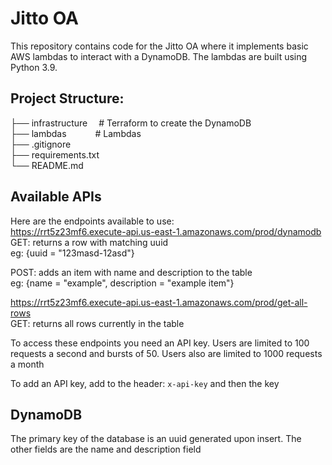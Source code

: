 # Jitto OA
This repository contains code for the Jitto OA where it implements basic AWS lambdas to interact with 
a DynamoDB. The lambdas are built using Python 3.9. 

## Project Structure:
├── infrastructure &emsp;# Terraform to create the DynamoDB <br>
├── lambdas &emsp;&emsp;&emsp;# Lambdas <br>
├── .gitignore <br>
├── requirements.txt <br>
└── README.md

## Available APIs
Here are the endpoints available to use: <br>
https://rrt5z23mf6.execute-api.us-east-1.amazonaws.com/prod/dynamodb <br>
GET: returns a row with matching uuid <br>
eg: {uuid = "123masd-12asd"}

POST: adds an item with name and description to the table <br>
eg: {name = "example", description = "example item"}

https://rrt5z23mf6.execute-api.us-east-1.amazonaws.com/prod/get-all-rows <br>
GET: returns all rows currently in the table

To access these endpoints you need an API key. Users are limited to 100 requests a second and bursts of 50.
Users also are limited to 1000 requests a month

To add an API key, add to the header: `x-api-key` and then the key

## DynamoDB 
The primary key of the database is an uuid generated upon insert. The other fields are the name and description field 